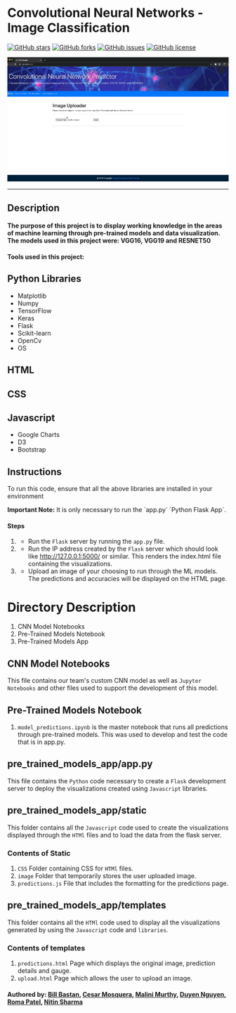 <h1>Convolutional Neural Networks - Image Classification</h1>

<a href="https://github.com/cemoga/machine_learning-challenge"><img alt="GitHub stars" src="https://img.shields.io/github/stars/cemoga/machine_learning-challenge?color=yellow"></a>
<a href="https://github.com/cemoga/machine_learning-challenge"><img alt="GitHub forks" src="https://img.shields.io/github/forks/cemoga/machine_learning-challenge?color=yellow"></a>
<a href="https://github.com/cemoga/machine_learning-challenge"><img alt="GitHub issues" src="https://img.shields.io/github/issues/cemoga/machine_learning-challenge"></a>
<a href="https://github.com/cemoga/machine_learning-challenge"><img alt="GitHub license" src="https://img.shields.io/github/license/cemoga/machine_learning-challenge?color=red"></a>

![App Running](screenshots/app.gif "App Running")
<hr>



<h2>Description</h2>
<h4>The purpose of this project is to display working knowledge in the areas of machine learning through pre-trained models and data visualization. The models used in this project were: VGG16, VGG19 and RESNET50</h4>
<h4>Tools used in this project: </h4>
    
<h2>Python Libraries</h2>
<ul>
<li>Matplotlib</li>
<li>Numpy</li>
<li>TensorFlow</li>
<li>Keras</li>
<li>Flask</li>
<li>Scikit-learn</li>
<li>OpenCv</li>
<li>OS</li>
</ul>

<h2> HTML </h2>

<h2> CSS </h2>

<h2> Javascript </h2>
<ul>
    <li>Google Charts</li>
    <li>D3</li>
    <li>Bootstrap</li>
</ul>


## Instructions
<p> To run this code, ensure that all the above libraries are installed in your environment</p>
<b> Important Note:</b>
It is only necessary to run the `app.py` `Python Flask App`.

#### Steps
1. - Run the `Flask` server by running the `app.py` file.
2. - Run the IP address created by the `Flask` server which should look like http://127.0.0.1:5000/ or similar. This renders the index.html file containing the visualizations.
3. - Upload an image of your choosing to run through the ML models. The predictions and accuracies will be displayed on the HTML page.

# Directory Description
1. CNN Model Notebooks
2. Pre-Trained Models Notebook
3. Pre-Trained Models App

## CNN Model Notebooks
This file contains our team's custom CNN model as well as `Jupyter Notebooks` and other files used to support the development of this model.

## Pre-Trained Models Notebook
1. `model_predictions.ipynb` is the master notebook that runs all predictions through pre-trained models. This was used to develop and test the code that is in app.py.

## pre_trained_models_app/app.py
This file contains the `Python` code necessary to create a `Flask` development server to deploy the visualizations created using `Javascript` libraries.

## pre_trained_models_app/static
This folder contains all the `Javascript` code used to create the visualizations displayed through the `HTMl` files and to load the data from the flask server.

### Contents of Static
1. `CSS` Folder containing CSS for `HTMl` files.
2. `image` Folder that temporarily stores the user uploaded image.
3. `predictions.js` File that includes the formatting for the predictions page.

## pre_trained_models_app/templates
This folder contains all the `HTMl` code used to display all the visualizations generated by using the `Javascript` code and `libraries`.
### Contents of templates
1. `predictions.html` Page which displays the original image, prediction details and gauge. 
2. `upload.html` Page which allows the user to upload an image.


#### Authored by: <a href = 'https://www.linkedin.com/in/william-bastan-3a1a149/' target= "_blank">Bill Bastan</a>, <a href = 'https://www.linkedin.com/in/cesarmosquera' target="_blank">Cesar Mosquera</a>, <a href = 'https://www.linkedin.com/in/malini-murthy-193231187/' target="_blank">Malini Murthy</a>, <a href = 'https://www.linkedin.com/in/duyen-nguyen-a90b7741/' target="_blank">Duyen Nguyen</a>, <a href = 'https://www.linkedin.com/in/romapatel21' target="_blank">Roma Patel</a>, <a href = 'https://www.linkedin.com/in/nitin-sharma-23721517' target="_blank">Nitin Sharma</a>

